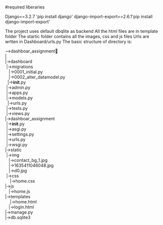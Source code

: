 #required liberaries

Django==3.2.7 'pip install django'
django-import-export==2.6.1'pip install django-import-export'

The project uses default dbqlite as backend 
All the html files are in template folder
The startic folder contains all the images, css and js files
Urls are wrtten in Dashboard/urls.py
The basic structure of directory is:

-->dashboar_assignment📂<br />
|<br />
|->dashboard<br />
    &nbsp;|->migrations<br />
        &nbsp;&nbsp;&nbsp;|->0001_initial.py<br />
        &nbsp;&nbsp;&nbsp;|->0002_alter_datamodel.py<br />
   &nbsp; |->__init__.py<br />
    &nbsp;|->admin.py<br />
    &nbsp;|->apps.py<br />
    &nbsp;|->models.py<br />
   &nbsp; |->urls.py<br />
    &nbsp;|->tests.py<br />
    &nbsp;|->views.py<br />
|->dashboar_assignment<br />
    &nbsp;|->__init__.py<br />
    &nbsp;|->asgi.py<br />
    &nbsp;|->settings.py<br />
    &nbsp;|->urls.py<br />
    &nbsp;|->wsgi.py<br />
|->static<br />
    &nbsp;|->img<br />
        &nbsp;&nbsp;&nbsp;|->contact_bg_1.jpg<br />
        &nbsp;&nbsp;&nbsp;|->1635411046048.jpg<br />
        &nbsp;&nbsp;&nbsp;|->d0.jpg       <br />
    &nbsp;|->css<br />
       &nbsp;&nbsp;&nbsp; |->home.css<br />
    |->js<br />
      &nbsp;&nbsp;  |->home.js<br />
|->templates<br />
       &nbsp;&nbsp;&nbsp; |->home.html<br />
        &nbsp;&nbsp;&nbsp;|->login.html<br />
|->manage.py<br />
|->db.sqlite3<br />

